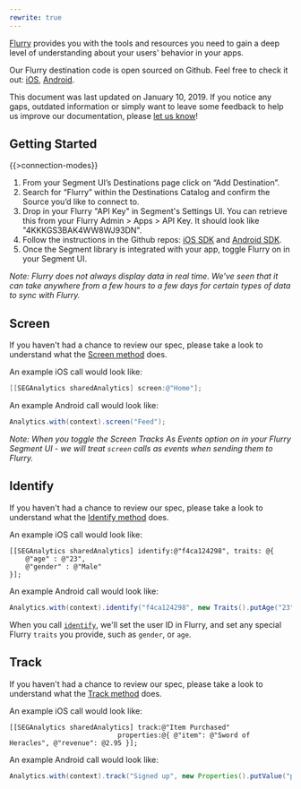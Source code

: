 ```yaml
---
rewrite: true
---
```


[Flurry](https://developer.yahoo.com/flurry/docs/) provides you with the tools and resources you need to gain a deep level of understanding about your users' behavior in your apps.  

Our Flurry destination code is open sourced on Github. Feel free to check it out: [iOS](https://github.com/segment-integrations/analytics-ios-integration-flurry), [Android](https://github.com/segment-integrations/analytics-android-integration-flurry).

This document was last updated on January 10, 2019. If you notice any gaps, outdated information or simply want to leave some feedback to help us improve our documentation, please [let us know](https://segment.com/help/contact)!

## Getting Started

{{>connection-modes}}

1. From your Segment UI’s Destinations page click on “Add Destination”.
2. Search for “Flurry” within the Destinations Catalog and confirm the Source you’d like to connect to.
3. Drop in your Flurry "API Key" in Segment's Settings UI. You can retrieve this from your Flurry Admin > Apps > API Key. It should look like "4KKKGS3BAK4WW8WJ93DN". 
4. Follow the instructions in the Github repos: [iOS SDK](https://github.com/segment-integrations/analytics-ios-integration-flurry) and [Android SDK](https://github.com/segment-integrations/analytics-android-integration-flurry).
5. Once the Segment library is integrated with your app, toggle Flurry on in your Segment UI. 

_Note: Flurry does not always display data in real time. We've seen that it can take anywhere from a few hours to a few days for certain types of data to sync with Flurry._


## Screen

If you haven't had a chance to review our spec, please take a look to understand what the [Screen method](https://segment.com/docs/spec/screen/) does. 

An example iOS call would look like:

```objective-c
[[SEGAnalytics sharedAnalytics] screen:@"Home"];
```

An example Android call would look like:

```java
Analytics.with(context).screen("Feed");
```

_Note: When you toggle the Screen Tracks As Events option on in your Flurry Segment UI - we will treat `screen` calls as events when sending them to Flurry._

## Identify

If you haven't had a chance to review our spec, please take a look to understand what the [Identify method](https://segment.com/docs/spec/identify/) does. 

An example iOS call would look like:

```objc
[[SEGAnalytics sharedAnalytics] identify:@"f4ca124298", traits: @{
    @"age" : @"23",
    @"gender" : @"Male"
}];
```

An example Android call would look like:

```java
Analytics.with(context).identify("f4ca124298", new Traits().putAge("23").putGender("Male"));
```

When you call [`identify`](/docs/spec/identify/), we'll set the user ID in Flurry, and set any special Flurry `traits` you provide, such as `gender`, or `age`.


## Track

If you haven't had a chance to review our spec, please take a look to understand what the [Track method](https://segment.com/docs/spec/track/) does.

An example iOS call would look like:

```objc
[[SEGAnalytics sharedAnalytics] track:@"Item Purchased"
                           properties:@{ @"item": @"Sword of Heracles", @"revenue": @2.95 }];
```

An example Android call would look like:

```java
Analytics.with(context).track("Signed up", new Properties().putValue("plan", "Enterprise"));
```
